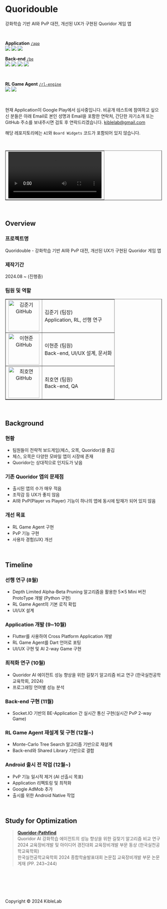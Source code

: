 # Quoridouble

강화학습 기반 AI와 PvP 대전, 개선된 UX가 구현된 Quoridor 게임 앱

<br />

**Application** [`/app`](https://github.com/KibleLab/quoridouble-portfolio/tree/main/app) <br />
<img src="https://img.shields.io/badge/Flutter-181717?style=flat-square&logo=flutter" />
<img src="https://img.shields.io/badge/Socket.IO Client-181717?style=flat-square&logo=Socket.io" />
<img src="https://img.shields.io/badge/Dart-181717?style=flat-square&logo=Dart" />

**Back-end** [`/be`](https://github.com/KibleLab/quoridouble-portfolio/tree/main/be) <br />
<img src="https://img.shields.io/badge/Spring Boot-181717?style=flat-square&logo=springboot" />
<img src="https://img.shields.io/badge/Socket.IO-181717?style=flat-square&logo=Socket.io" />
<img src="https://img.shields.io/badge/Gradle-181717?style=flat-square&logo=gradle" />
<img src="https://img.shields.io/badge/Java-181717?style=flat-square&logo=java" />

<br />

**RL Game Agent** [`/rl-engine`](https://github.com/KibleLab/quoridouble-portfolio/tree/main/rl-engine) <br />
<img src="https://img.shields.io/badge/CMake-181717?style=flat-square&logo=cmake" />
<img src="https://img.shields.io/badge/C++-181717?style=flat-square&logo=cplusplus" />

<br />

현재 Application이 Google Play에서 심사중입니다. 비공개 테스트에 참여하고 싶으신 분들은 아래 Email로 본인 성명과 Email을 포함한 연락처, 간단한 자기소개 또는 GitHub 주소를 보내주시면 검토 후 연락드리겠습니다. kiblelab@gmail.com

해당 레포지토리에는 `AI`와 `Board Widgets` 코드가 포함되어 있지 않습니다.

<br />

<table border="1">
	<tr>
		<td align="center">
			<video src="https://github.com/user-attachments/assets/d843d772-89ed-49a9-95de-a449f0b022f3"  controls autoplay>
		</td>
	</tr>
</table>

<br />

## Overview

### 프로젝트명

Quoridouble - 강화학습 기반 AI와 PvP 대전, 개선된 UX가 구현된 Quoridor 게임 앱

### 제작기간

2024.08 ~ (진행중)

### 팀원 및 역할

<table border="1">
  <tr>
      <td align="center"><a href="https://github.com/Vulpes94"><img height="100px" width="100px" src="https://avatars.githubusercontent.com/u/74402423?v=4" alt="김준기 GitHub"/></a></td>
			<td align="left">김준기 (팀장)</br>Application, RL, 선행 연구</td>
  </tr>
  <tr>
			<td align="center"><a href="https://github.com/RegistryHJ"><img height="100px" width="100px" src="https://avatars.githubusercontent.com/u/55695897?v=4" alt="이현준 GitHub"/></a></td>
      <td align="left">이현준 (팀원)</br>Back-end, UI/UX 설계, 문서화</td>  
  </tr>
	<tr>
		<td align="center"><a href="https://github.com/SDpardres"><img height="100px" width="100px" src="https://avatars.githubusercontent.com/u/143976588?v=4" alt="최호연 GitHub"/></a></td>
		<td align="left">최호연 (팀원)</br>Back-end, QA</td>
	</tr>
</table>

<br />

## Background

### 현황

- 팀원들이 전략적 보드게임(체스, 오목, Quoridor)을 즐김
- 체스, 오목은 다양한 모바일 앱이 시장에 존재
- Quoridor는 상대적으로 인지도가 낮음

### 기존 Quoridor 앱의 문제점

- 출시된 앱의 수가 매우 적음
- 조작감 등 UX가 좋지 않음
- AI와 PvP(Player vs Player) 기능이 하나의 앱에 동시에 탑재가 되어 있지 않음

### 개선 목표

- RL Game Agent 구현
- PvP 기능 구현
- 사용자 경험(UX) 개선

<br>

## Timeline

### 선행 연구 (8월)

- Depth Limited Alpha-Beta Pruning 알고리즘을 활용한 5✕5 Mini 버전 ProtoType 개발 (Python 구현)
- RL Game Agent의 기본 로직 확립
- UI/UX 설계

### Application 개발 (9~10월)

- Flutter를 사용하여 Cross Platform Application 개발
- RL Game Agent를 Dart 언어로 포팅
- UI/UX 구현 및 AI 2-way Game 구현

### 최적화 연구 (10월)

- Quoridor AI 에이전트 성능 향상을 위한 길찾기 알고리즘 비교 연구 (한국실천공학교육학회, 2024)
- 프로그래밍 언어별 성능 분석

### Back-end 구현 (11월)

- Socket.IO 기반의 BE-Application 간 실시간 통신 구현(실시간 PvP 2-way Game)

### RL Game Agent 재설계 및 구현 (12월~)

- Monte-Carlo Tree Search 알고리즘 기반으로 재설계
- Back-end와 Shared Library 기반으로 결합

### Android 출시 전 작업 (12월~)

- PvP 기능 일시적 제거 (AI 선출시 목표)
- Application 리펙토링 및 최적화
- Google AdMob 추가
- 출시를 위한 Android Native 작업

<br />

## Study for Optimization

> **[Quoridor-Pathfind](https://github.com/RegistryHJ/quoridor-pathfind)** <br />
> Quoridor AI 강화학습 에이전트의 성능 향상을 위한 길찾기 알고리즘 비교 연구 <br />
> 2024 교육장비개발 및 아이디어 경진대회 교육장비개발 부문 동상 (한국실천공학교육학회) <br />
> 한국실천공학교육학회 2024 종합학술발표대회 논문집 교육장비개발 부문 논문 게재 (PP. 243~244) <br />

<br />

## <br />

Copyright © 2024 KibleLab
